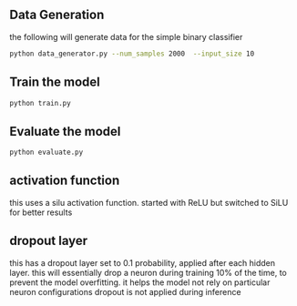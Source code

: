 
## Data Generation
the following will generate data for the simple binary classifier

```bash
python data_generator.py --num_samples 2000  --input_size 10
```

## Train the model

```bash
python train.py
```

## Evaluate the model

```bash
python evaluate.py
```

## activation function
this uses a silu activation function.  started with ReLU but switched to SiLU for better results

## dropout layer
this has a dropout layer set to 0.1 probability, applied after each hidden layer.
this will essentially drop a neuron during training 10% of the time, to prevent the model overfitting.
it helps the model not rely on particular neuron configurations
dropout is not applied during inference
